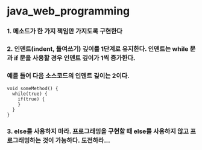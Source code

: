 # java_web_programming

### 1. 메소드가 한 가지 책임만 가지도록 구현한다
### 2. 인덴트(indent, 들여쓰기) 깊이를 1단계로 유지한다. 인덴트는 while 문과 if 문을 사용할 경우 인덴트 깊이가 1씩 증가한다.
###    예를 들어 다음 소스코드의  인덴트 깊이는 2이다.

```
void someMethod() {
  while(true) {
    if(true) {
    }
  }
}
```

### 3. else를 사용하지 마라. 프로그래밍을 구현할 때 else를 사용하지 않고 프로그래밍하는 것이 가능하다. 도전하라...
